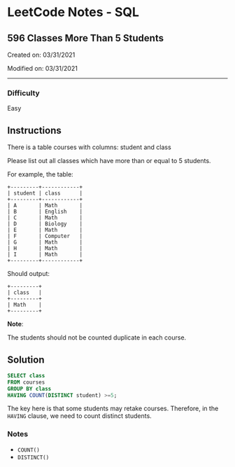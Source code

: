 # LeetCode Notes - SQL

## 596 Classes More Than 5 Students

Created on: 03/31/2021

Modified on: 03/31/2021

---

### Difficulty

Easy

## Instructions

There is a table courses with columns: student and class

Please list out all classes which have more than or equal to 5 students.

For example, the table:

```
+---------+------------+
| student | class      |
+---------+------------+
| A       | Math       |
| B       | English    |
| C       | Math       |
| D       | Biology    |
| E       | Math       |
| F       | Computer   |
| G       | Math       |
| H       | Math       |
| I       | Math       |
+---------+------------+
```

Should output:

```
+---------+
| class   |
+---------+
| Math    |
+---------+
```

**Note**:

The students should not be counted duplicate in each course.

## Solution

```sql
SELECT class
FROM courses
GROUP BY class
HAVING COUNT(DISTINCT student) >=5;
```

The key here is that some students may retake courses. Therefore, in the `HAVING` clause, we need to count distinct students.

### Notes

- `COUNT()`
- `DISTINCT()`
